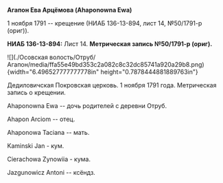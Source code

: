 **Агапон Ева Арцёмова (Ahaponowna Ewa)**

1 ноября 1791 -- крещение (НИАБ 136-13-894, лист 14, №50/1791-р (ориг)).

**НИАБ 136-13-894:** Лист 14. **Метрическая запись №50/1791-р (ориг).**

![](./Осовская волость/Отруб/Агапон/media/ffa55e49bd353c2a082c8c32dc85741a920a29b8.png){width="6.496527777777778in"
height="0.7878444881889763in"}

Дедиловичская Покровская церковь. 1 ноября 1791 года. Метрическая запись
о крещении.

Ahaponowna Ewa -- дочь родителей с деревни Отруб.

Ahapon Arciom -- отец.

Ahaponowa Taciana -- мать.

Kaminski Jan - кум.

Cierachowa Zynowiia - кума.

Jazgunowicz Antoni -- ксёндз.

